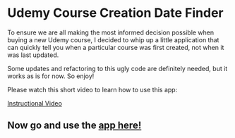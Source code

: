 # Udemy Course Creation Date Finder

To ensure we are all making the most informed decision possible when buying a new Udemy course, I decided to whip up a little application that
can quickly tell you when a particular course was first created, not when it was last updated.

Some updates and refactoring to this ugly code are definitely needed, but it works as is for now. So enjoy!

Please watch this short video to learn how to use this app:

[Instructional Video](https://user-images.githubusercontent.com/46230902/133181478-ba92ec64-091b-409d-a65c-046ed30dafcd.mp4)

## Now go and use the [app here!](https://obscure-bayou-33734.herokuapp.com/)
